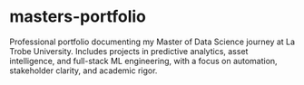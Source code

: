 # masters-portfolio
Professional portfolio documenting my Master of Data Science journey at La Trobe University. Includes projects in predictive analytics, asset intelligence, and full-stack ML engineering, with a focus on automation, stakeholder clarity, and academic rigor.
